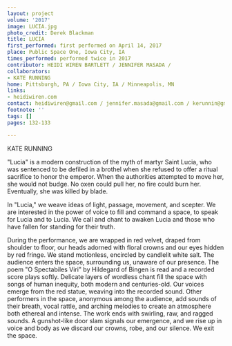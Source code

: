 ```yaml
---
layout: project
volume: '2017'
image: LUCIA.jpg
photo_credit: Derek Blackman
title: LUCIA
first_performed: first performed on April 14, 2017
place: Public Space One, Iowa City, IA
times_performed: performed twice in 2017
contributor: HEIDI WIREN BARTLETT / JENNIFER MASADA /
collaborators:
- KATE RUNNING
home: Pittsburgh, PA / Iowa City, IA / Minneapolis, MN
links:
- heidiwiren.com
contact: heidiwiren@gmail.com / jennifer.masada@gmail.com / kerunnin@gmail.com
footnote: ''
tags: []
pages: 132-133

---
```


 
KATE RUNNING

"Lucia" is a modern construction of the myth of martyr Saint Lucia, who was sentenced to be defiled in a brothel when she refused to offer a ritual sacrifice to honor the emperor. When the authorities attempted to move her, she would not budge. No oxen could pull her, no fire could burn her. Eventually, she was killed by blade.

In "Lucia," we weave ideas of light, passage, movement, and scepter. We are interested in the power of voice to fill and command a space, to speak for Lucia and to Lucia. We call and chant to awaken Lucia and those who have fallen for standing for their truth.

During the performance, we are wrapped in red velvet, draped from shoulder to floor, our heads adorned with floral crowns and our eyes hidden by red fringe. We stand motionless, encircled by candlelit white salt. The audience enters the space, surrounding us, unaware of our presence. The poem "O Spectabiles Viri" by Hildegard of Bingen is read and a recorded score plays softly. Delicate layers of wordless chant fill the space with songs of human inequity, both modern and centuries-old. Our voices emerge from the red statue, weaving into the recorded sound. Other performers in the space, anonymous among the audience, add sounds of their breath, vocal rattle, and arching melodies to create an atmosphere both ethereal and intense. The work ends with swirling, raw, and ragged sounds. A gunshot-like door slam signals our emergence, and we rise up in voice and body as we discard our crowns, robe, and our silence. We exit the space.
